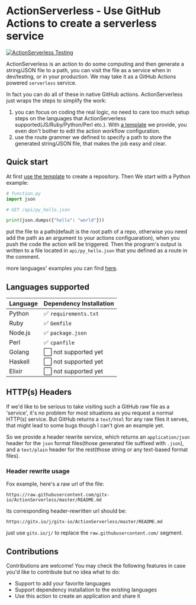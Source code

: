 # ActionServerless - Use GitHub Actions to create a serverless service

[![ActionServerless Testing](https://github.com/gitx-io/ActionServerless/workflows/Test%20run%20funcs/badge.svg)](https://github.com/gitx-io/ActionServerless/blob/master/.github/workflows/test_run_funcs.yml)

ActionServerless is an action to do some computing and then generate a string/JSON file to a path, you can visit the file as a service when in dev/testing, or in your production. We may take it as a GitHub Actions powered `serverless` service.

In fact you can do all of these in native GitHub actions. ActionServerless just wraps the steps to simplify the work:

1. you can focus on coding the real logic, no need to care too much setup steps on the languages that ActionServerless supported(JS/Ruby/Python/Perl etc.). With [a template](https://github.com/gitx-io/ActionServerless-template) we provide, you even don't bother to edit the action workflow configuration.
2. use the route grammer we defined to specify a path to store the generated string/JSON file, that makes the job easy and clear.

## Quick start

At first [use the template](https://github.com/gitx-io/ActionServerless-template/generate) to create a repository. Then We start with a Python example:

```python
# function.py
import json

# GET /api/py_hello.json

print(json.dumps({"hello": "world"}))
```

put the file to a path(default is the root path of a repo, otherwise you need add the path as an argument to your actions configuaration),  when you push the code the action will be triggered. Then the program's output is written to a file located in `api/py_hello.json` that you defined as a route in the comment.

more languages' examples you can find [here](https://github.com/gitx-io/ActionServerless/tree/master/test/func_samples).

## Languages supported

| Language  | Dependency Installation |
| ------------- | ------------- |
| Python | ✅ `requirements.txt` |
| Ruby | ✅ `Gemfile` |
| Node.js | ✅ `package.json` |
| Perl | ✅ `cpanfile` |
| Golang | ⬜️ not supported yet |
| Haskell | ⬜️ not supported yet |
| Elixir | ⬜️ not supported yet |

## HTTP(s) Headers

If we'd like to be serious to take visiting such a GitHub raw file as a 'service', it's no problem for most situations as you request a normal HTTP(s) service. But GitHub returns a `text/html` for any raw files it serves, that might lead to some bugs though I can't give an example yet.

So we provide a header rewrite service, which returns an `application/json` header for the `json` format files(those generated file suffixed with `.json`), and a `text/plain` header for the rest(those string or any text-based format files).

### Header rewrite usage

Fox example, here's a raw url of the file:

```
https://raw.githubusercontent.com/gitx-io/ActionServerless/master/README.md
```

its corresponding header-rewritten url should be:

```
https://gitx.io/j/gitx-io/ActionServerless/master/README.md
```

just use `gitx.io/j/` to replace the `raw.githubusercontent.com/` segment.


## Contributions

Contributions are welcome! You may check the following features in case you'd like to contribute but no idea what to do:

* Support to add your favorite languages
* Support dependency installation to the existing languages
* Use this action to create an application and share it

